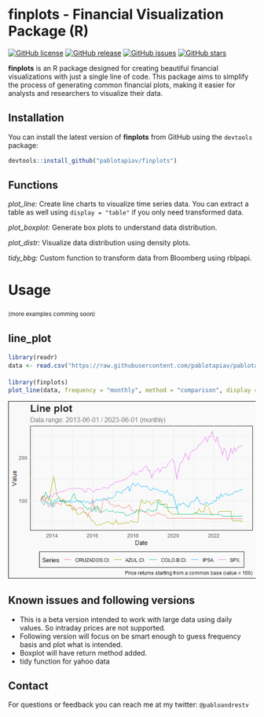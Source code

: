 # finplots - Financial Visualization Package (R)

[![GitHub license](https://img.shields.io/github/license/pablotapiav/finplots.svg)](https://github.com/pablotapiav/finplots/blob/master/LICENSE)
[![GitHub release](https://img.shields.io/github/release/pablotapiav/finplots.svg)](https://github.com/pablotapiav/finplots/releases)
[![GitHub issues](https://img.shields.io/github/issues/pablotapiav/finplots.svg)](https://github.com/pablotapiav/finplots/issues)
[![GitHub stars](https://img.shields.io/github/stars/pablotapiav/finplots.svg)](https://github.com/pablotapiav/finplots/stargazers)

**finplots** is an R package designed for creating beautiful financial visualizations with just a single line of code. This package aims to simplify the process of generating common financial plots, making it easier for analysts and researchers to visualize their data.

## Installation

You can install the latest version of **finplots** from GitHub using the `devtools` package:

~~~r
devtools::install_github("pablotapiav/finplots")
~~~


## Functions

*plot_line:* Create line charts to visualize time series data. You can extract a table as well using `display = "table"` if you only need transformed data.

*plot_boxplot:* Generate box plots to understand data distribution.

*plot_distr:* Visualize data distribution using density plots.

*tidy_bbg:* Custom function to transform data from Bloomberg using rblpapi.


# Usage
<sub>(more examples comming soon)</sub>

## line_plot
~~~r
library(readr)
data <- read.csv("https://raw.githubusercontent.com/pablotapiav/pablotapiav.github.io/master/raw_sample.csv")

library(finplots)
plot_line(data, frequency = "monthly", method = "comparison", display = "plot")
~~~

![Plot line example](https://raw.githubusercontent.com/pablotapiav/finplots/website/plotline600.png)

## Known issues and following versions
* This is a beta version intended to work with large data using daily values. So intraday prices are not supported.
* Following version will focus on be smart enough to guess frequency basis and plot what is intended.
* Boxplot will have return method added.
* tidy function for yahoo data 


## Contact

For questions or feedback you can reach me at my twitter: `@pabloandrestv`

